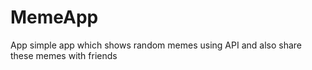 # MemeApp
App simple app which shows random memes using API and also share these memes with friends
